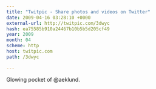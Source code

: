 ```yaml
---
title: "Twitpic - Share photos and videos on Twitter"
date: 2009-04-16 03:28:10 +0000
external-url: http://twitpic.com/3dwyc
hash: ea75585b910a24467b10b5b5d205cf49
year: 2009
month: 04
scheme: http
host: twitpic.com
path: /3dwyc

---
```


Glowing pocket of @aeklund.  
